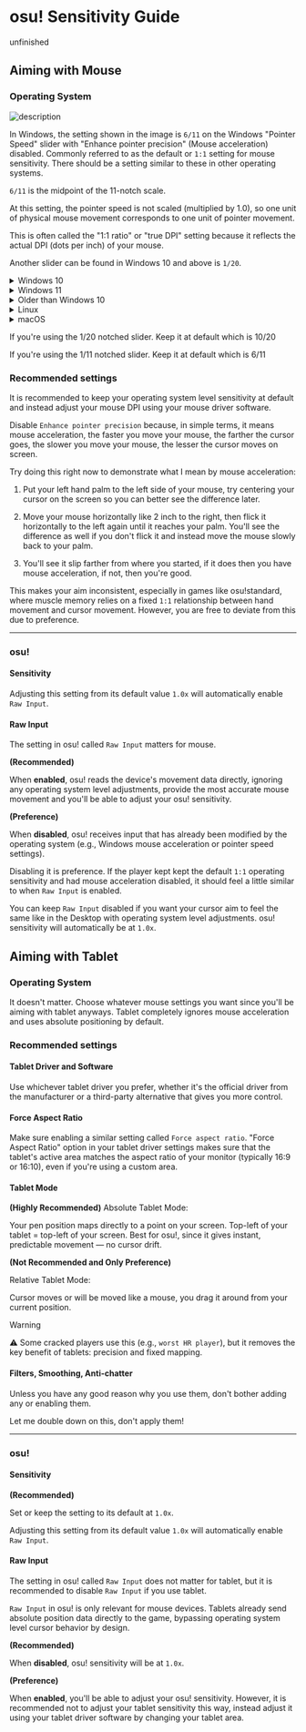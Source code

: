 # osu! Sensitivity Guide
unfinished

## Aiming with Mouse

### Operating System

![description](https://puu.sh/nJtmY/e2a5589f67.png)

In Windows, the setting shown in the image is `6/11` on the Windows "Pointer Speed" slider with "Enhance pointer precision" (Mouse acceleration) disabled. Commonly referred to as the default or `1:1` setting for mouse sensitivity. There should be a setting similar to these
in other operating systems.

`6/11` is the midpoint of the 11-notch scale.

At this setting, the pointer speed is not scaled (multiplied by 1.0), so one unit of physical mouse movement corresponds to one unit of pointer movement.

This is often called the "1:1 ratio" or "true DPI" setting because it reflects the actual DPI (dots per inch) of your mouse.

Another slider can be found in Windows 10 and above is `1/20`.

<details>
<summary>Windows 10</summary>

Method 1:
**Windows Settings -> Devices -> Mouse -> Cursor Speed**  
This just maps to the same 11-pointer speed values. Only every second tick (even numbers) on the 1–20 scale actually changes anything.

Method 2: 
**Windows Settings -> Devices -> Mouse -> Additional mouse options -> Pointer Options tab -> Select a pointer speed**

Method 3: 
**Control Panel -> Hardware and Sound -> Devices and Printers -> Mouse -> Pointer Options tab -> Select a pointer speed**

ethod 4:
**Win + R -> main.cpl -> Pointer Options tab**

</details>

<details>
<summary>Windows 11</summary>

Method 1:  
**Windows Settings -> Bluetooth & Devices -> Mouse -> Mouse pointer speed**  
Same as Windows 10's 1–20 scale, every second tick matters.

Method 2: 
**Windows Settings -> Bluetooth & Devices -> Mouse -> Additional mouse settings -> Pointer Options tab**

Method 3: 
**Control Panel -> Hardware and Sound -> Devices and Printers -> Mouse -> Pointer Options tab**

Method 4: 
**Win + R -> main.cpl -> Pointer Options tab**

</details>

<details>
<summary>Older than Windows 10</summary>

Method 1:  
**Control Panel -> Hardware and Sound -> Devices and Printers -> Mouse -> Pointer Options tab**

Method 2: 
**Win + R -> main.cpl -> Pointer Options tab**

</details>

<details>
<summary>Linux</summary>

This guide cannot cover all the methods for the same setting on every Linux distro, please look up tutorials according to your Linux distro on how to adjust operating system level mouse speed as well as disabling mouse acceleration (equivalent of Enhance pointer precision in Windows).

</details>

<details>
<summary>macOS</summary>

Please look up tutorials on how to adjust operating system level mouse speed as well as disabling mouse acceleration (equivalent of Enhance pointer precision in Windows).

</details>

If you're using the 1/20 notched slider. Keep it at default which is 10/20

If you're using the 1/11 notched slider. Keep it at default which is 6/11

### Recommended settings

It is recommended to keep your operating system level sensitivity at default and instead adjust your mouse DPI using your mouse driver software.

Disable `Enhance pointer precision` because, in simple terms, it means mouse acceleration, the faster you move your mouse, the farther the cursor goes, the slower you move your mouse, the lesser the cursor moves on screen. 

Try doing this right now to demonstrate what I mean by mouse acceleration:

1. Put your left hand palm to the left side of your mouse, try centering your cursor on the screen so you can better see the difference later.

2. Move your mouse horizontally like 2 inch to the right, then flick it horizontally to the left again until it reaches your palm. You'll see the difference as well if you don't flick it and instead move the mouse slowly back to your palm.

3. You'll see it slip farther from where you started, if it does then you have mouse acceleration, if not, then you're good.

This makes your aim inconsistent, especially in games like osu!standard, where muscle memory relies on a fixed `1:1` relationship between hand movement and cursor movement.
However, you are free to deviate from this due to preference.

---

### osu!

#### Sensitivity

Adjusting this setting from its default value `1.0x` will automatically enable `Raw Input`.

#### Raw Input
The setting in osu! called `Raw Input` matters for mouse.

**(Recommended)**

When **enabled**, osu! reads the device's movement data directly, ignoring any operating system level adjustments, provide the most accurate mouse movement and you'll be able to adjust your osu! sensitivity.

**(Preference)**

When **disabled**, osu! receives input that has already been modified by the operating system (e.g., Windows mouse acceleration or pointer speed settings).

Disabling it is preference. If the player kept kept the default `1:1` operating sensitivity and had mouse acceleration disabled, it should feel a little similar to when `Raw Input` is enabled.

You can keep `Raw Input` disabled if you want your cursor aim to feel the same like in the Desktop with operating system level adjustments. osu! sensitivity will automatically be at `1.0x`.

## Aiming with Tablet

### Operating System

It doesn't matter. Choose whatever mouse settings you want since you'll be aiming with tablet anyways. Tablet completely ignores mouse acceleration and uses absolute positioning by default.

### Recommended settings

#### Tablet Driver and Software

Use whichever tablet driver you prefer, whether it's the official driver from the manufacturer or a third-party alternative that gives you more control.

#### Force Aspect Ratio
Make sure enabling a similar setting called `Force aspect ratio`. "Force Aspect Ratio" option in your tablet driver settings makes sure that the tablet's active area matches the aspect ratio of your monitor (typically 16:9 or 16:10), even if you're using a custom area.

#### Tablet Mode

**(Highly Recommended)**
Absolute Tablet Mode:

Your pen position maps directly to a point on your screen. Top-left of your tablet = top-left of your screen.
Best for osu!, since it gives instant, predictable movement — no cursor drift.

**(Not Recommended and Only Preference)**

Relative Tablet Mode:

Cursor moves or will be moved like a mouse, you drag it around from your current position.

> [!WARNING]
> ⚠️ Some cracked players use this (e.g., `worst HR player`), but it removes the key benefit of tablets: precision and fixed mapping.

#### Filters, Smoothing, Anti-chatter

Unless you have any good reason why you use them, don't bother adding any or enabling them.

Let me double down on this, don't apply them!

---

### osu!

#### Sensitivity

**(Recommended)**

Set or keep the setting to its default at `1.0x`.

Adjusting this setting from its default value `1.0x` will automatically enable `Raw Input`.

#### Raw Input
The setting in osu! called `Raw Input` does not matter for tablet, but it is recommended to disable `Raw Input` if you use tablet.

`Raw Input` in osu! is only relevant for mouse devices. Tablets already send absolute position data directly to the game, bypassing operating system level cursor behavior by design.

**(Recommended)**

When **disabled**, osu! sensitivity will be at `1.0x`.

**(Preference)**

When **enabled**, you'll be able to adjust your osu! sensitivity. However, it is recommended not to adjust your tablet sensitivity this way, instead adjust it using your tablet driver software by changing your tablet area.
